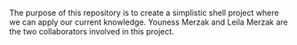 The purpose of this repository is to create a simplistic shell project where we can apply our current knowledge. Youness Merzak and Leila Merzak are the two collaborators involved in this project.
